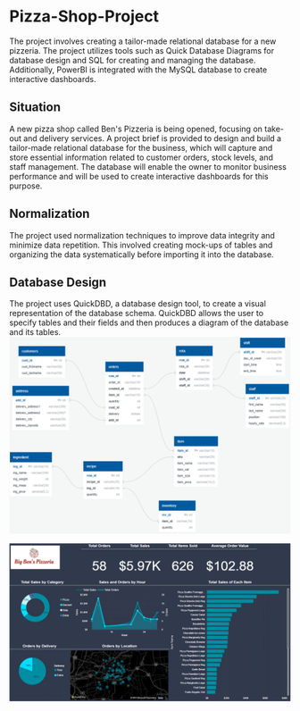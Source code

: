 # Pizza-Shop-Project
The project involves creating a tailor-made relational database for a new pizzeria. The project utilizes tools such as Quick Database Diagrams for database design and SQL for creating and managing the database. Additionally, PowerBI is integrated with the MySQL database to create interactive dashboards.

## Situation
A new pizza shop called Ben's Pizzeria is being opened, focusing on take-out and delivery services. A project brief is provided to design and build a tailor-made relational database for the business, which will capture and store essential information related to customer orders, stock levels, and staff management. The database will enable the owner to monitor business performance and will be used to create interactive dashboards for this purpose.

## Normalization
The project used normalization techniques to improve data integrity and minimize data repetition. This involved creating mock-ups of tables and organizing the data systematically before importing it into the database.

## Database Design
The project uses QuickDBD, a database design tool, to create a visual representation of the database schema. QuickDBD allows the user to specify tables and their fields and then produces a diagram of the database and its tables.
![alt text](./Images/database_diagram.png)

![alt text](./Images/orders_dasboard.PNG)
